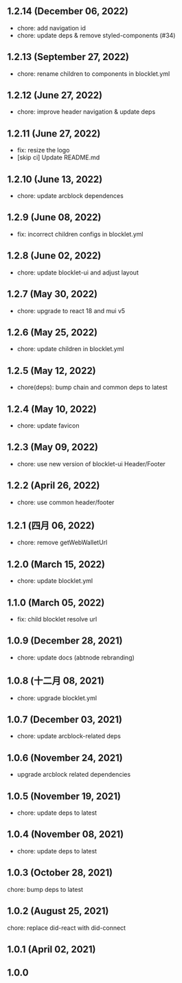 ## 1.2.14 (December 06, 2022)

- chore: add navigation id
- chore: update deps & remove styled-components (#34)

## 1.2.13 (September 27, 2022)

- chore: rename children to components in blocklet.yml

## 1.2.12 (June 27, 2022)

- chore: improve header navigation & update deps

## 1.2.11 (June 27, 2022)

- fix: resize the logo
- [skip ci] Update README.md

## 1.2.10 (June 13, 2022)

- chore: update arcblock dependences

## 1.2.9 (June 08, 2022)

- fix: incorrect children configs in blocklet.yml

## 1.2.8 (June 02, 2022)

- chore: update blocklet-ui and adjust layout

## 1.2.7 (May 30, 2022)

- chore: upgrade to react 18 and mui v5

## 1.2.6 (May 25, 2022)

- chore: update children in blocklet.yml

## 1.2.5 (May 12, 2022)

- chore(deps): bump chain and common deps to latest

## 1.2.4 (May 10, 2022)

- chore: update favicon

## 1.2.3 (May 09, 2022)

- chore: use new version of blocklet-ui Header/Footer

## 1.2.2 (April 26, 2022)

- chore: use common header/footer

## 1.2.1 (四月 06, 2022)

- chore: remove getWebWalletUrl

## 1.2.0 (March 15, 2022)

- chore: update blocklet.yml

## 1.1.0 (March 05, 2022)

- fix: child blocklet resolve url

## 1.0.9 (December 28, 2021)

- chore: update docs (abtnode rebranding)

## 1.0.8 (十二月 08, 2021)

- chore: upgrade blocklet.yml

## 1.0.7 (December 03, 2021)

- chore: update arcblock-related deps

## 1.0.6 (November 24, 2021)

- upgrade arcblock related dependencies

## 1.0.5 (November 19, 2021)

- chore: update deps to latest

## 1.0.4 (November 08, 2021)

- chore: update deps to latest

## 1.0.3 (October 28, 2021)

chore: bump deps to latest

## 1.0.2 (August 25, 2021)

chore: replace did-react with did-connect

## 1.0.1 (April 02, 2021)

## 1.0.0
